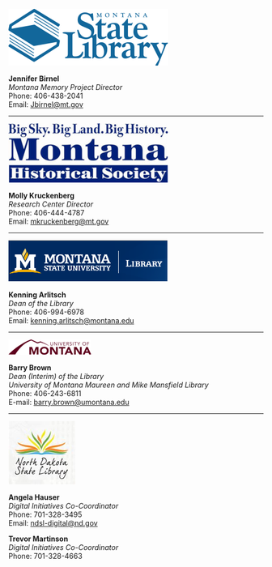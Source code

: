 ![Montana State Library Logo](/static/local/bigsky/msl_logo.png "Montana State Library")
  
**Jennifer Birnel**  
*Montana Memory Project Director*    
Phone: 406-438-2041  
Email: Jbirnel@mt.gov


 ---
![Montana Historical Society Logo](/static/local/bigsky/mhs_logo.jpg "Montana Historical Society")

**Molly Kruckenberg**  
*Research Center Director*   
Phone: 406-444-4787  
Email: mkruckenberg@mt.gov   
 
 
---
![Montana State University Logo](/static/local/bigsky/msu_logo.png "Montana State University")

**Kenning Arlitsch**   
*Dean of the Library*   
Phone: 406-994-6978  
Email: kenning.arlitsch@montana.edu
 
 
---
![University of Montana Logo](/static/local/bigsky/um_logo.png "University of Montana")

**Barry Brown**   
*Dean (Interim) of the Library*  
*University of Montana Maureen and Mike Mansfield Library*  
Phone: 406-243-6811  
E-mail: barry.brown@umontana.edu

 
 ---
![North Dakota State Library Logo](/static/local/bigsky/ndsl_logo.jpg "North Dakota State Library")
 
**Angela Hauser**  
*Digital Initiatives Co-Coordinator*   
Phone: 701-328-3495  
Email: ndsl-digital@nd.gov
 
**Trevor Martinson**  
*Digital Initiatives Co-Coordinator*   
Phone: 701-328-4663 